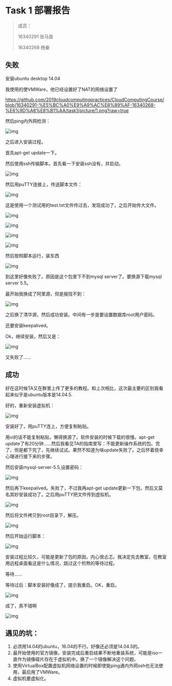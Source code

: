 # Task 1 部署报告

> 成员：
>
> 16340291 张马良 
>
> 16340268 杨豪



## 失败

安装ubuntu desktop 14.04

我使用的使VMWare，他已经设置好了NAT的网络设置了

https://github.com/2019cloudcomputingpractices/CloudComputingCourse/blob/16340291-%E5%BC%A0%E9%A9%AC%E8%89%AF-16340268-%E6%9D%A8%E8%B1%AA/task1/picture/1.png?raw=true

然后ping内外网检测：

![img](file:///C:/Users/ADMINI~1/AppData/Local/Temp/msohtmlclip1/01/clip_image004.jpg)

 

之后进入安装过程。

首先apt-get update一下。

然后使用ssh传输脚本。首先看一下安装ssh没有，并启动。

![img](file:///C:/Users/ADMINI~1/AppData/Local/Temp/msohtmlclip1/01/clip_image006.jpg)

然后用puTTY连接上，传送脚本文件：

![img](file:///C:/Users/ADMINI~1/AppData/Local/Temp/msohtmlclip1/01/clip_image008.jpg)

这是使用一个测试用的test.txt文件传过去，发现成功了，之后开始传大文件。

![img](file:///C:/Users/ADMINI~1/AppData/Local/Temp/msohtmlclip1/01/clip_image010.jpg)

![img](file:///C:/Users/ADMINI~1/AppData/Local/Temp/msohtmlclip1/01/clip_image012.jpg)

![img](file:///C:/Users/ADMINI~1/AppData/Local/Temp/msohtmlclip1/01/clip_image014.jpg)

![img](file:///C:/Users/ADMINI~1/AppData/Local/Temp/msohtmlclip1/01/clip_image016.jpg)

然后按照脚本运行，装东西

![img](file:///C:/Users/ADMINI~1/AppData/Local/Temp/msohtmlclip1/01/clip_image018.jpg)

到这里好像失败了。原因是这个包里下不到mysql server了。要换源下载mysql server 5.5。

最开始我换成了阿里源，但是报找不到：

![img](file:///C:/Users/ADMINI~1/AppData/Local/Temp/msohtmlclip1/01/clip_image020.jpg)

之后换了清华源，然后成功安装。中间有一步是要设置数据库root用户密码。

还要安装keepalived。

Ok，继续安装，然后又是：

![img](file:///C:/Users/ADMINI~1/AppData/Local/Temp/msohtmlclip1/01/clip_image021.png)

又失败了……



## 成功

好在这时候TA又在群里上传了更多的教程。和上次相比，这次最主要的区别我看起来似乎是ubuntu版本是14.04.5.

好的，重新安装虚拟机：

![img](file:///C:/Users/ADMINI~1/AppData/Local/Temp/msohtmlclip1/01/clip_image023.jpg)

安装好了，用puTTY连上，方便复制粘贴。

用vi的话不能复制粘贴，懒得换源了。软件安装的时候下载的很慢。apt-get update了有20分钟……然后我看见TA的指南里写：不能更新操作系统的包。完了，但是都下完了，先继续试试。果然不知道为啥update失败了。之后怀着侥幸心理进行接下来的步骤。

然后安装mysql-server-5.5,设置密码：

![img](file:///C:/Users/ADMINI~1/AppData/Local/Temp/msohtmlclip1/01/clip_image025.jpg)

然后再下keepalived。失败了，不过我再apt-get update更新一下包，然后又莫名其妙安装成功了。之后用puTTY把文件传到虚拟机。

![img](file:///C:/Users/ADMINI~1/AppData/Local/Temp/msohtmlclip1/01/clip_image027.jpg)

然后将文件拷贝到root目录下，解压。

![img](file:///C:/Users/ADMINI~1/AppData/Local/Temp/msohtmlclip1/01/clip_image029.jpg)

然后开始运行脚本：

![img](file:///C:/Users/ADMINI~1/AppData/Local/Temp/msohtmlclip1/01/clip_image031.jpg)

安装过程比较久，可能是更新了包的原因，内心很忐忑。我决定先去教室，在教室用远程桌面看这是什么情况，跳过这个煎熬的等待过程。

等待……

等待过后：脚本安装好像成了，提示我重启。OK，重启。

![img](file:///C:/Users/ADMINI~1/AppData/Local/Temp/msohtmlclip1/01/clip_image033.jpg)

成了，真不错啊

![img](file:///C:/Users/ADMINI~1/AppData/Local/Temp/msohtmlclip1/01/clip_image035.jpg)



## 遇见的坑：

1. 必须用14.04的ubuntu，16.04的不行。好像还必须是14.04.5的。
2. 最开始使用的官方镜像，安装完成后重启结果不断地重装系统，可能是iso一直作为镜像碟片存在于虚拟机中。换了一个镜像解决这个问题。
3. 使用VirtualBox配置虚拟机网络设置的时候即使能ping通内外网ssh也无法使用，最后用了VMWare。
4. 虚拟机要虚拟化。
